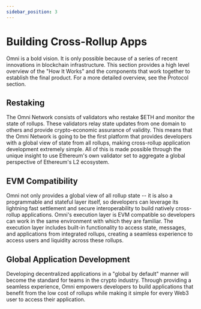 ```yaml
---
sidebar_position: 3
---
```


# Building Cross-Rollup Apps

Omni is a bold vision. It is only possible because of a series of recent innovations in blockchain infrastructure. This section provides a high level overview of the "How It Works" and the components that work together to establish the final product. For a more detailed overview, see the Protocol section.

## Restaking

The Omni Network consists of validators who restake $ETH and monitor the state of rollups. These validators relay state updates from one domain to others and provide crypto-economic assurance of validity. This means that the Omni Network is going to be the first platform that provides developers with a global view of state from all rollups, making cross-rollup application development extremely simple. All of this is made possible through the unique insight to use Ethereum's own validator set to aggregate a global perspective of Ethereum's L2 ecosystem.

## EVM Compatibility

Omni not only provides a global view of all rollup state -- it is also a programmable and stateful layer itself, so developers can leverage its lightning fast settlement and secure interoperability to build natively cross-rollup applications. Omni's execution layer is EVM compatible so developers can work in the same environment with which they are familiar. The execution layer includes built-in functionality to access state, messages, and applications from integrated rollups, creating a seamless experience to access users and liquidity across these rollups.

## Global Application Development

Developing decentralized applications in a "global by default" manner will become the standard for teams in the crypto industry. Through providing a seamless experience, Omni empowers developers to build applications that benefit from the low cost of rollups while making it simple for every Web3 user to access their application.
